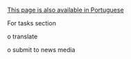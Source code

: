 [ This page is also available in Portuguese](Cons040129Pt "wikilink")

For tasks section

o translate

o submit to news media
